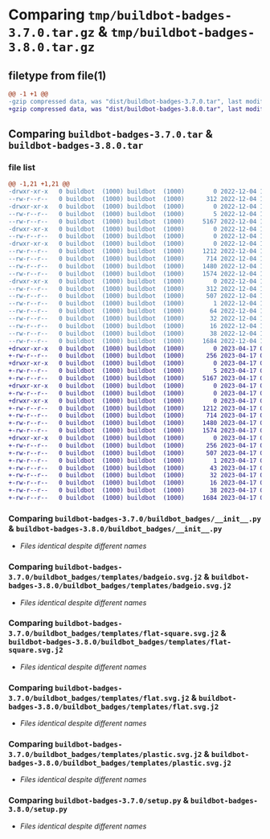 # Comparing `tmp/buildbot-badges-3.7.0.tar.gz` & `tmp/buildbot-badges-3.8.0.tar.gz`

## filetype from file(1)

```diff
@@ -1 +1 @@
-gzip compressed data, was "dist/buildbot-badges-3.7.0.tar", last modified: Sun Dec  4 11:53:18 2022, max compression
+gzip compressed data, was "dist/buildbot-badges-3.8.0.tar", last modified: Mon Apr 17 01:21:57 2023, max compression
```

## Comparing `buildbot-badges-3.7.0.tar` & `buildbot-badges-3.8.0.tar`

### file list

```diff
@@ -1,21 +1,21 @@
-drwxr-xr-x   0 buildbot  (1000) buildbot  (1000)        0 2022-12-04 11:53:18.000000 buildbot-badges-3.7.0/
--rw-r--r--   0 buildbot  (1000) buildbot  (1000)      312 2022-12-04 11:53:18.000000 buildbot-badges-3.7.0/PKG-INFO
-drwxr-xr-x   0 buildbot  (1000) buildbot  (1000)        0 2022-12-04 11:53:18.000000 buildbot-badges-3.7.0/buildbot_badges/
--rw-r--r--   0 buildbot  (1000) buildbot  (1000)        5 2022-12-04 11:53:18.000000 buildbot-badges-3.7.0/buildbot_badges/VERSION
--rw-r--r--   0 buildbot  (1000) buildbot  (1000)     5167 2022-12-04 11:48:49.000000 buildbot-badges-3.7.0/buildbot_badges/__init__.py
-drwxr-xr-x   0 buildbot  (1000) buildbot  (1000)        0 2022-12-04 11:53:18.000000 buildbot-badges-3.7.0/buildbot_badges/static/
--rw-r--r--   0 buildbot  (1000) buildbot  (1000)        0 2022-12-04 11:48:49.000000 buildbot-badges-3.7.0/buildbot_badges/static/.placeholder
-drwxr-xr-x   0 buildbot  (1000) buildbot  (1000)        0 2022-12-04 11:53:18.000000 buildbot-badges-3.7.0/buildbot_badges/templates/
--rw-r--r--   0 buildbot  (1000) buildbot  (1000)     1212 2022-12-04 11:48:49.000000 buildbot-badges-3.7.0/buildbot_badges/templates/badgeio.svg.j2
--rw-r--r--   0 buildbot  (1000) buildbot  (1000)      714 2022-12-04 11:48:49.000000 buildbot-badges-3.7.0/buildbot_badges/templates/flat-square.svg.j2
--rw-r--r--   0 buildbot  (1000) buildbot  (1000)     1480 2022-12-04 11:48:49.000000 buildbot-badges-3.7.0/buildbot_badges/templates/flat.svg.j2
--rw-r--r--   0 buildbot  (1000) buildbot  (1000)     1574 2022-12-04 11:48:49.000000 buildbot-badges-3.7.0/buildbot_badges/templates/plastic.svg.j2
-drwxr-xr-x   0 buildbot  (1000) buildbot  (1000)        0 2022-12-04 11:53:18.000000 buildbot-badges-3.7.0/buildbot_badges.egg-info/
--rw-r--r--   0 buildbot  (1000) buildbot  (1000)      312 2022-12-04 11:53:18.000000 buildbot-badges-3.7.0/buildbot_badges.egg-info/PKG-INFO
--rw-r--r--   0 buildbot  (1000) buildbot  (1000)      507 2022-12-04 11:53:18.000000 buildbot-badges-3.7.0/buildbot_badges.egg-info/SOURCES.txt
--rw-r--r--   0 buildbot  (1000) buildbot  (1000)        1 2022-12-04 11:53:18.000000 buildbot-badges-3.7.0/buildbot_badges.egg-info/dependency_links.txt
--rw-r--r--   0 buildbot  (1000) buildbot  (1000)       64 2022-12-04 11:53:18.000000 buildbot-badges-3.7.0/buildbot_badges.egg-info/entry_points.txt
--rw-r--r--   0 buildbot  (1000) buildbot  (1000)       32 2022-12-04 11:53:18.000000 buildbot-badges-3.7.0/buildbot_badges.egg-info/requires.txt
--rw-r--r--   0 buildbot  (1000) buildbot  (1000)       16 2022-12-04 11:53:18.000000 buildbot-badges-3.7.0/buildbot_badges.egg-info/top_level.txt
--rw-r--r--   0 buildbot  (1000) buildbot  (1000)       38 2022-12-04 11:53:18.000000 buildbot-badges-3.7.0/setup.cfg
--rw-r--r--   0 buildbot  (1000) buildbot  (1000)     1684 2022-12-04 11:48:49.000000 buildbot-badges-3.7.0/setup.py
+drwxr-xr-x   0 buildbot  (1000) buildbot  (1000)        0 2023-04-17 01:21:57.000000 buildbot-badges-3.8.0/
+-rw-r--r--   0 buildbot  (1000) buildbot  (1000)      256 2023-04-17 01:21:57.000000 buildbot-badges-3.8.0/PKG-INFO
+drwxr-xr-x   0 buildbot  (1000) buildbot  (1000)        0 2023-04-17 01:21:57.000000 buildbot-badges-3.8.0/buildbot_badges/
+-rw-r--r--   0 buildbot  (1000) buildbot  (1000)        5 2023-04-17 01:21:57.000000 buildbot-badges-3.8.0/buildbot_badges/VERSION
+-rw-r--r--   0 buildbot  (1000) buildbot  (1000)     5167 2023-04-17 01:17:21.000000 buildbot-badges-3.8.0/buildbot_badges/__init__.py
+drwxr-xr-x   0 buildbot  (1000) buildbot  (1000)        0 2023-04-17 01:21:57.000000 buildbot-badges-3.8.0/buildbot_badges/static/
+-rw-r--r--   0 buildbot  (1000) buildbot  (1000)        0 2023-04-17 01:17:21.000000 buildbot-badges-3.8.0/buildbot_badges/static/.placeholder
+drwxr-xr-x   0 buildbot  (1000) buildbot  (1000)        0 2023-04-17 01:21:57.000000 buildbot-badges-3.8.0/buildbot_badges/templates/
+-rw-r--r--   0 buildbot  (1000) buildbot  (1000)     1212 2023-04-17 01:17:21.000000 buildbot-badges-3.8.0/buildbot_badges/templates/badgeio.svg.j2
+-rw-r--r--   0 buildbot  (1000) buildbot  (1000)      714 2023-04-17 01:17:21.000000 buildbot-badges-3.8.0/buildbot_badges/templates/flat-square.svg.j2
+-rw-r--r--   0 buildbot  (1000) buildbot  (1000)     1480 2023-04-17 01:17:21.000000 buildbot-badges-3.8.0/buildbot_badges/templates/flat.svg.j2
+-rw-r--r--   0 buildbot  (1000) buildbot  (1000)     1574 2023-04-17 01:17:21.000000 buildbot-badges-3.8.0/buildbot_badges/templates/plastic.svg.j2
+drwxr-xr-x   0 buildbot  (1000) buildbot  (1000)        0 2023-04-17 01:21:57.000000 buildbot-badges-3.8.0/buildbot_badges.egg-info/
+-rw-r--r--   0 buildbot  (1000) buildbot  (1000)      256 2023-04-17 01:21:57.000000 buildbot-badges-3.8.0/buildbot_badges.egg-info/PKG-INFO
+-rw-r--r--   0 buildbot  (1000) buildbot  (1000)      507 2023-04-17 01:21:57.000000 buildbot-badges-3.8.0/buildbot_badges.egg-info/SOURCES.txt
+-rw-r--r--   0 buildbot  (1000) buildbot  (1000)        1 2023-04-17 01:21:57.000000 buildbot-badges-3.8.0/buildbot_badges.egg-info/dependency_links.txt
+-rw-r--r--   0 buildbot  (1000) buildbot  (1000)       43 2023-04-17 01:21:57.000000 buildbot-badges-3.8.0/buildbot_badges.egg-info/entry_points.txt
+-rw-r--r--   0 buildbot  (1000) buildbot  (1000)       32 2023-04-17 01:21:57.000000 buildbot-badges-3.8.0/buildbot_badges.egg-info/requires.txt
+-rw-r--r--   0 buildbot  (1000) buildbot  (1000)       16 2023-04-17 01:21:57.000000 buildbot-badges-3.8.0/buildbot_badges.egg-info/top_level.txt
+-rw-r--r--   0 buildbot  (1000) buildbot  (1000)       38 2023-04-17 01:21:57.000000 buildbot-badges-3.8.0/setup.cfg
+-rw-r--r--   0 buildbot  (1000) buildbot  (1000)     1684 2023-04-17 01:17:21.000000 buildbot-badges-3.8.0/setup.py
```

### Comparing `buildbot-badges-3.7.0/buildbot_badges/__init__.py` & `buildbot-badges-3.8.0/buildbot_badges/__init__.py`

 * *Files identical despite different names*

### Comparing `buildbot-badges-3.7.0/buildbot_badges/templates/badgeio.svg.j2` & `buildbot-badges-3.8.0/buildbot_badges/templates/badgeio.svg.j2`

 * *Files identical despite different names*

### Comparing `buildbot-badges-3.7.0/buildbot_badges/templates/flat-square.svg.j2` & `buildbot-badges-3.8.0/buildbot_badges/templates/flat-square.svg.j2`

 * *Files identical despite different names*

### Comparing `buildbot-badges-3.7.0/buildbot_badges/templates/flat.svg.j2` & `buildbot-badges-3.8.0/buildbot_badges/templates/flat.svg.j2`

 * *Files identical despite different names*

### Comparing `buildbot-badges-3.7.0/buildbot_badges/templates/plastic.svg.j2` & `buildbot-badges-3.8.0/buildbot_badges/templates/plastic.svg.j2`

 * *Files identical despite different names*

### Comparing `buildbot-badges-3.7.0/setup.py` & `buildbot-badges-3.8.0/setup.py`

 * *Files identical despite different names*


